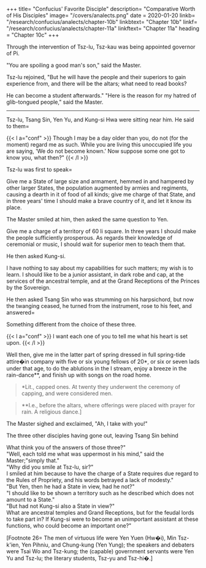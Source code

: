 +++
title=  "Confucius' Favorite Disciple"
description=  "Comparative Worth of His Disciples"
image=  "/covers/analects.png"
date = 2020-01-20
linkb=  "/research/confucius/analects/chapter-10b"
linkbtext=  "Chapter 10b"
linkf=  "/research/confucius/analects/chapter-11a"
linkftext=  "Chapter 11a"
heading =  "Chapter 10c"
+++


Through the intervention of Tsz-lu, Tsz-kau was being appointed governor of Pi. 

"You are spoiling a good man's son," said the Master. 

Tsz-lu rejoined, "But he will have the people and their superiors to gain experience from, and there will be the altars; what need to read books? 

He can become a student afterwards." "Here is the reason for my hatred of glib-tongued people," said the Master. 

---

Tsz-lu, Tsang Sin, Yen Yu, and Kung-si Hwa were sitting near him. He said to them= 

{{< l a="conf" >}}
Though I may be a day older than you, do not (for the moment) regard me as such. While you are living this unoccupied life you are saying, 'We do not become known.' Now suppose some one got to know you, what then?"
{{< /l >}}

Tsz-lu was first to speak= 

<div class="right tsz-lu">
Give me a State of large size and armament, hemmed in and hampered by other larger States, the population augmented by armies and regiments, causing a dearth in it of food of all kinds; give me charge of that State, and in three years' time I should make a brave country of it, and let it know its place.
</div>


The Master smiled at him, then asked the same question to Yen.

<div class="right yen-yu">
Give me a charge of a territory of 60 li square. In three years I should make the people sufficiently prosperous. As regards their knowledge of ceremonial or music, I should wait for superior men to teach them that.
</div>

He then asked Kung-si.

<div class="right kung-si">
I have nothing to say about my capabilities for such matters; my wish is to learn.  I should like to be a junior assistant, in dark robe and cap, at the services of the ancestral temple, and at the Grand Receptions of the Princes by the Sovereign.
</div>

He then asked Tsang Sin who was strumming on his harpsichord, but now the twanging ceased, he turned from the instrument, rose to his feet, and answered=  

<div class="right tsang-sin">
Something different from the choice of these three.
</div>

{{< l a="conf" >}}
I want each one of you to tell me what his heart is set upon.
{{< /l >}}

<div class="right tsang-sin">
Well then, give me in the latter part of spring dressed in full spring-tide attire�in company with five or six young fellows of 20*, or six or seven lads under that age, to do the ablutions in the I stream, enjoy a breeze in the rain-dance**,  and finish up with songs on the road home.
</div>

> *Lit., capped ones. At twenty they underwent the ceremony of capping, and were considered men.

> **I.e., before the altars, where offerings were placed with prayer for rain. A religious dance.] 


The Master sighed and exclaimed, "Ah, I take with you!"

The three other disciples having gone out, leaving Tsang Sin behind

<div class="right tsang-sin">
What think you of the answers of those three?" 
</div>

<div class="left conf">
"Well, each told me what was uppermost in his mind," said the Master;"simply that." 
</div>

<div class="right tsang-sin">
"Why did you smile at Tsz-lu, sir?" 
</div>

<div class="left conf">
I smiled at him because to have the charge of a State requires due regard to the Rules of Propriety, and his words betrayed a lack of modesty." 
</div>

<div class="right tsang-sin">
"But Yen, then he had a State in view, had he not?" 
</div>

<div class="left conf">
"I should like to be shown a territory such as he described which does not amount to a State." 
</div>

<div class="right tsang-sin">
"But had not Kung-si also a State in view?" 
</div>

<div class="left conf">
What are ancestral temples and Grand Receptions, but for the feudal lords to take part in? If Kung-si were to become an unimportant assistant at these functions, who could become an important one?" 
</div>

[Footnote 26=  The men of virtuous life were Yen Yuen (Hw�i), Min Tsz-k'ien, Yen Pihniu, and Chung-kung (Yen Yung); the speakers and debaters were Tsai Wo and Tsz-kung; the (capable) government servants were Yen Yu and Tsz-lu; the literary students, Tsz-yu and Tsz-hi�.] 
